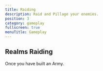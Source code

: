 ```yaml
---
title: Raiding
description: Raid and Pillage your enemies.
position: 3
category: gameplay
fullscreen: true
menuTitle: Gameplay
---
```


## Realms Raiding

Once you have built an Army.
